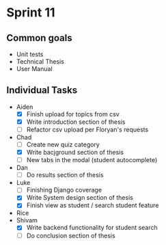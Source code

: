 # Sprint 11

## Common goals

- Unit tests
- Technical Thesis
- User Manual

## Individual Tasks

- Aiden
  - [x] Finish upload for topics from csv
  - [x] Write introduction section of thesis
  - [ ] Refactor csv upload per Floryan's requests
- Chad
  - [ ] Create new quiz category
  - [x] Write bacjground section of thesis
  - [ ] New tabs in the modal (student autocomplete)
- Dan
  - [ ] Do results section of thesis
- Luke
  - [ ] Finishing Django coverage
  - [x] Write System design section of thesis
  - [x] Finish view as student / search student feature
- Rice
- Shivam
  - [x] Write backend functionality for student search
  - [ ] Do conclusion section of thesis